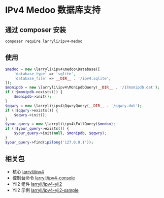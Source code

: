 # IPv4 Medoo 数据库支持

## 通过 composer 安装

```shell
composer require larryli/ipv4-medoo
```

## 使用

```php
$medoo = new \larryli\ipv4\medoo\Database([
    'database_type' => 'sqlite',
    'database_file' => __DIR__ . '/ipv4.sqlite',
]);
$monipdb = new \larryli\ipv4\MonipdbQuery(__DIR__ . '/17monipdb.dat');
if (!$monipdb->exists()) {
    $monipdb->init();
}
$qqwry = new \larryli\ipv4\QqwryQuery(__DIR__ . '/qqwry.dat');
if (!$qqwry->exists()) {
    $qqwry->init();
}
$your_query = new \larryli\ipv4\FullQuery($medoo);
if (!$your_query->exists()) {
    $your_query->init(null, $monipdb, $qqwry);
}
$your_query->find(ip2long('127.0.0.1'));
```

## 相关包

* 核心 [larryli/ipv4](https://github.com/larryli/ipv4)
* 控制台命令 [larryli/ipv4-console](https://github.com/larryli/ipv4-console)
* Yii2 组件 [larryli/ipv4-yii2](https://github.com/larryli/ipv4-yii2)
* Yii2 示例 [larryli/ipv4-yii2-sample](https://github.com/larryli/ipv4-yii2-sample)
